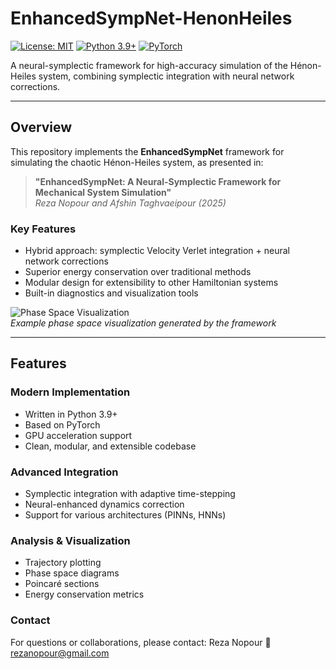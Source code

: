 # EnhancedSympNet-HenonHeiles

[![License: MIT](https://img.shields.io/badge/License-MIT-yellow.svg)](https://opensource.org/licenses/MIT)
[![Python 3.9+](https://img.shields.io/badge/python-3.9+-blue.svg)](https://www.python.org/downloads/)
[![PyTorch](https://img.shields.io/badge/PyTorch-%23EE4C2C.svg?logo=PyTorch&logoColor=white)](https://pytorch.org/)

A neural-symplectic framework for high-accuracy simulation of the Hénon-Heiles system, combining symplectic integration with neural network corrections.

---

## Overview

This repository implements the **EnhancedSympNet** framework for simulating the chaotic Hénon-Heiles system, as presented in:

> **"EnhancedSympNet: A Neural-Symplectic Framework for Mechanical System Simulation"**  
> *Reza Nopour and Afshin Taghvaeipour (2025)*

### Key Features

- Hybrid approach: symplectic Velocity Verlet integration + neural network corrections  
- Superior energy conservation over traditional methods  
- Modular design for extensibility to other Hamiltonian systems  
- Built-in diagnostics and visualization tools  

![Phase Space Visualization](docs/phase_space_example.png)  
*Example phase space visualization generated by the framework*

---

## Features

### Modern Implementation

- Written in Python 3.9+
- Based on PyTorch
- GPU acceleration support
- Clean, modular, and extensible codebase

### Advanced Integration

- Symplectic integration with adaptive time-stepping
- Neural-enhanced dynamics correction
- Support for various architectures (PINNs, HNNs)

### Analysis & Visualization

- Trajectory plotting
- Phase space diagrams
- Poincaré sections
- Energy conservation metrics

### Contact
For questions or collaborations, please contact:
Reza Nopour
📧 rezanopour@gmail.com
